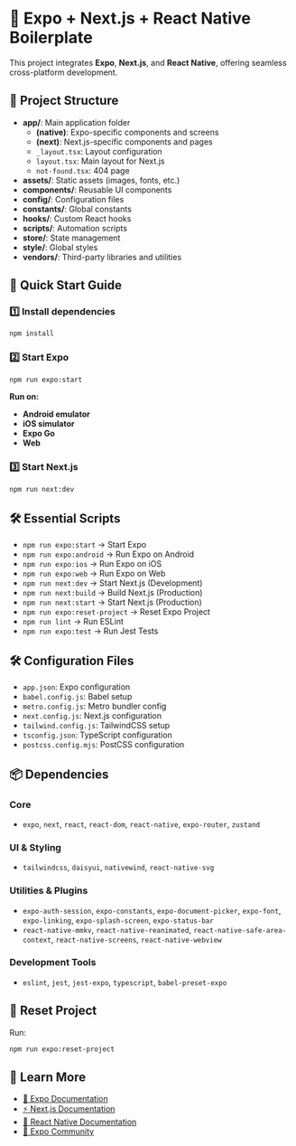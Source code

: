 # 🚀 Expo + Next.js + React Native Boilerplate

This project integrates **Expo**, **Next.js**, and **React Native**, offering seamless cross-platform development.

## 📂 Project Structure

- **app/**: Main application folder
  - **(native)**: Expo-specific components and screens
  - **(next)**: Next.js-specific components and pages
  - `_layout.tsx`: Layout configuration
  - `layout.tsx`: Main layout for Next.js
  - `not-found.tsx`: 404 page
- **assets/**: Static assets (images, fonts, etc.)
- **components/**: Reusable UI components
- **config/**: Configuration files
- **constants/**: Global constants
- **hooks/**: Custom React hooks
- **scripts/**: Automation scripts
- **store/**: State management
- **style/**: Global styles
- **vendors/**: Third-party libraries and utilities

## 🚀 Quick Start Guide

### 1️⃣ Install dependencies
```bash
npm install
```

### 2️⃣ Start Expo
```bash
npm run expo:start
```
**Run on:**
- **Android emulator**
- **iOS simulator**
- **Expo Go**
- **Web**

### 3️⃣ Start Next.js
```bash
npm run next:dev
```

## 🛠 Essential Scripts

- `npm run expo:start` → Start Expo
- `npm run expo:android` → Run Expo on Android
- `npm run expo:ios` → Run Expo on iOS
- `npm run expo:web` → Run Expo on Web
- `npm run next:dev` → Start Next.js (Development)
- `npm run next:build` → Build Next.js (Production)
- `npm run next:start` → Start Next.js (Production)
- `npm run expo:reset-project` → Reset Expo Project
- `npm run lint` → Run ESLint
- `npm run expo:test` → Run Jest Tests

## 🛠 Configuration Files

- `app.json`: Expo configuration
- `babel.config.js`: Babel setup
- `metro.config.js`: Metro bundler config
- `next.config.js`: Next.js configuration
- `tailwind.config.js`: TailwindCSS setup
- `tsconfig.json`: TypeScript configuration
- `postcss.config.mjs`: PostCSS configuration

## 📦 Dependencies

### Core
- `expo`, `next`, `react`, `react-dom`, `react-native`, `expo-router`, `zustand`

### UI & Styling
- `tailwindcss`, `daisyui`, `nativewind`, `react-native-svg`

### Utilities & Plugins
- `expo-auth-session`, `expo-constants`, `expo-document-picker`, `expo-font`, `expo-linking`, `expo-splash-screen`, `expo-status-bar`
- `react-native-mmkv`, `react-native-reanimated`, `react-native-safe-area-context`, `react-native-screens`, `react-native-webview`

### Development Tools
- `eslint`, `jest`, `jest-expo`, `typescript`, `babel-preset-expo`

## 🧹 Reset Project
Run:
```bash
npm run expo:reset-project
```

## 📖 Learn More
- [🚀 Expo Documentation](https://docs.expo.dev/)
- [⚡ Next.js Documentation](https://nextjs.org/docs)
- [📱 React Native Documentation](https://reactnative.dev/)
- [💬 Expo Community](https://chat.expo.dev)



